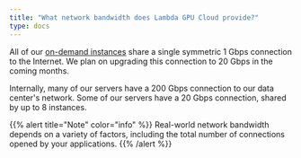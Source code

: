```yaml
---
title: "What network bandwidth does Lambda GPU Cloud provide?"
type: docs
---
```


All of our [on-demand instances](https://lambdalabs.com/service/gpu-cloud)
share a single symmetric 1 Gbps connection to the Internet. We plan on
upgrading this connection to 20 Gbps in the coming months.

Internally, many of our servers have a 200 Gbps connection to our data
center's network. Some of our servers have a 20 Gbps connection, shared by up
to 8 instances.

{{% alert title="Note" color="info" %}}
Real-world network bandwidth depends on a variety of factors, including the
total number of connections opened by your applications.
{{% /alert %}}
